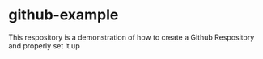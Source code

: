 # github-example
This respository is a demonstration of how to create a Github Respository and properly set it up
